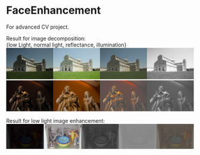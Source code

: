 # FaceEnhancement
For advanced CV project.

Result for image decomposition:     
{low Light, normal light, reflectance, illumination}        
![](https://github.com/stephenkung/FaceEnhancement/blob/master/epoch49img1.png)
![](https://github.com/stephenkung/FaceEnhancement/blob/master/epoch9img1.png)

Result for low light image enhancement:    
![](https://github.com/stephenkung/FaceEnhancement/blob/master/epoch39img1.png)
      

      
